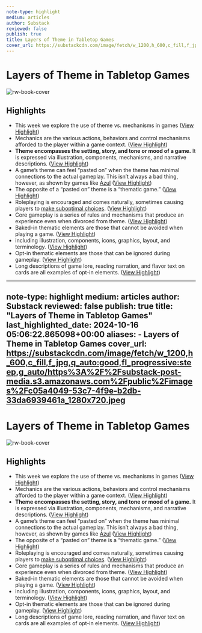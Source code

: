 ```yaml
---
note-type: highlight
medium: articles
author: Substack
reviewed: false
publish: true
title: Layers of Theme in Tabletop Games
cover_url: https://substackcdn.com/image/fetch/w_1200,h_600,c_fill,f_jpg,q_auto:good,fl_progressive:steep,g_auto/https%3A%2F%2Fsubstack-post-media.s3.amazonaws.com%2Fpublic%2Fimages%2Fc05a4049-53c7-4f9e-b2db-33da6939461a_1280x720.jpeg
---
```

# Layers of Theme in Tabletop Games

![rw-book-cover](https://substackcdn.com/image/fetch/w_1200,h_600,c_fill,f_jpg,q_auto:good,fl_progressive:steep,g_auto/https%3A%2F%2Fsubstack-post-media.s3.amazonaws.com%2Fpublic%2Fimages%2Fc05a4049-53c7-4f9e-b2db-33da6939461a_1280x720.jpeg)

## Highlights
- This week we explore the use of theme vs. mechanisms in games ([View Highlight](https://read.readwise.io/read/01ja5s5ckht3sbq6src3qgerej))
- Mechanics are the various actions, behaviors and control mechanisms afforded to the player within a game context. ([View Highlight](https://read.readwise.io/read/01ja5s6958b75c669r0v1m268t))
- **Theme encompasses the setting, story, and tone or mood of a game.** It is expressed via illustration, components, mechanisms, and narrative descriptions. ([View Highlight](https://read.readwise.io/read/01ja5s6ztyaw7z8ghb6btsqzmc))
- A game’s theme can feel “pasted on” when the theme has minimal connections to the actual gameplay.
  This isn’t always a bad thing, however, as shown by games like [Azul](https://boardgamegeek.com/boardgame/230802/azul) ([View Highlight](https://read.readwise.io/read/01ja5s8qse4qr5yz15gn84fczh))
- The opposite of a “pasted on” theme is a “thematic game.” ([View Highlight](https://read.readwise.io/read/01ja6hda6gvjpyxy78pmmvhzvg))
- Roleplaying is encouraged and comes naturally, sometimes causing players to [make suboptimal choices](https://www.skeletoncodemachine.com/p/call-to-adventure). ([View Highlight](https://read.readwise.io/read/01ja6hdnjbjb5twdc630msqdc3))
- Core gameplay is a series of rules and mechanisms that produce an experience even when divorced from theme. ([View Highlight](https://read.readwise.io/read/01ja6hexw5d1xhkbcw4vtag6en))
- Baked-in thematic elements are those that cannot be avoided when playing a game. ([View Highlight](https://read.readwise.io/read/01ja6hgj77wmkb53e3b8415bve))
- including illustration, components, icons, graphics, layout, and terminology. ([View Highlight](https://read.readwise.io/read/01ja6hgsefjwepjqnzps4nx9b0))
- Opt-in thematic elements are those that can be ignored during gameplay. ([View Highlight](https://read.readwise.io/read/01ja6hhwc98zydhmnwy9zw63d6))
- Long descriptions of game lore, reading narration, and flavor text on cards are all examples of opt-in elements. ([View Highlight](https://read.readwise.io/read/01ja6hj58sygemj6y0td0sqznk))
---
note-type: highlight
medium: articles
author: Substack
reviewed: false
publish: true
title: "Layers of Theme in Tabletop Games"
last_highlighted_date: 2024-10-16 05:06:22.865098+00:00
aliases:
    - Layers of Theme in Tabletop Games
cover_url: https://substackcdn.com/image/fetch/w_1200,h_600,c_fill,f_jpg,q_auto:good,fl_progressive:steep,g_auto/https%3A%2F%2Fsubstack-post-media.s3.amazonaws.com%2Fpublic%2Fimages%2Fc05a4049-53c7-4f9e-b2db-33da6939461a_1280x720.jpeg
---
# Layers of Theme in Tabletop Games

![rw-book-cover](https://substackcdn.com/image/fetch/w_1200,h_600,c_fill,f_jpg,q_auto:good,fl_progressive:steep,g_auto/https%3A%2F%2Fsubstack-post-media.s3.amazonaws.com%2Fpublic%2Fimages%2Fc05a4049-53c7-4f9e-b2db-33da6939461a_1280x720.jpeg)

## Highlights
- This week we explore the use of theme vs. mechanisms in games ([View Highlight](https://read.readwise.io/read/01ja5s5ckht3sbq6src3qgerej))
- Mechanics are the various actions, behaviors and control mechanisms afforded to the player within a game context. ([View Highlight](https://read.readwise.io/read/01ja5s6958b75c669r0v1m268t))
- **Theme encompasses the setting, story, and tone or mood of a game.** It is expressed via illustration, components, mechanisms, and narrative descriptions. ([View Highlight](https://read.readwise.io/read/01ja5s6ztyaw7z8ghb6btsqzmc))
- A game’s theme can feel “pasted on” when the theme has minimal connections to the actual gameplay.
  This isn’t always a bad thing, however, as shown by games like [Azul](https://boardgamegeek.com/boardgame/230802/azul) ([View Highlight](https://read.readwise.io/read/01ja5s8qse4qr5yz15gn84fczh))
- The opposite of a “pasted on” theme is a “thematic game.” ([View Highlight](https://read.readwise.io/read/01ja6hda6gvjpyxy78pmmvhzvg))
- Roleplaying is encouraged and comes naturally, sometimes causing players to [make suboptimal choices](https://www.skeletoncodemachine.com/p/call-to-adventure). ([View Highlight](https://read.readwise.io/read/01ja6hdnjbjb5twdc630msqdc3))
- Core gameplay is a series of rules and mechanisms that produce an experience even when divorced from theme. ([View Highlight](https://read.readwise.io/read/01ja6hexw5d1xhkbcw4vtag6en))
- Baked-in thematic elements are those that cannot be avoided when playing a game. ([View Highlight](https://read.readwise.io/read/01ja6hgj77wmkb53e3b8415bve))
- including illustration, components, icons, graphics, layout, and terminology. ([View Highlight](https://read.readwise.io/read/01ja6hgsefjwepjqnzps4nx9b0))
- Opt-in thematic elements are those that can be ignored during gameplay. ([View Highlight](https://read.readwise.io/read/01ja6hhwc98zydhmnwy9zw63d6))
- Long descriptions of game lore, reading narration, and flavor text on cards are all examples of opt-in elements. ([View Highlight](https://read.readwise.io/read/01ja6hj58sygemj6y0td0sqznk))
